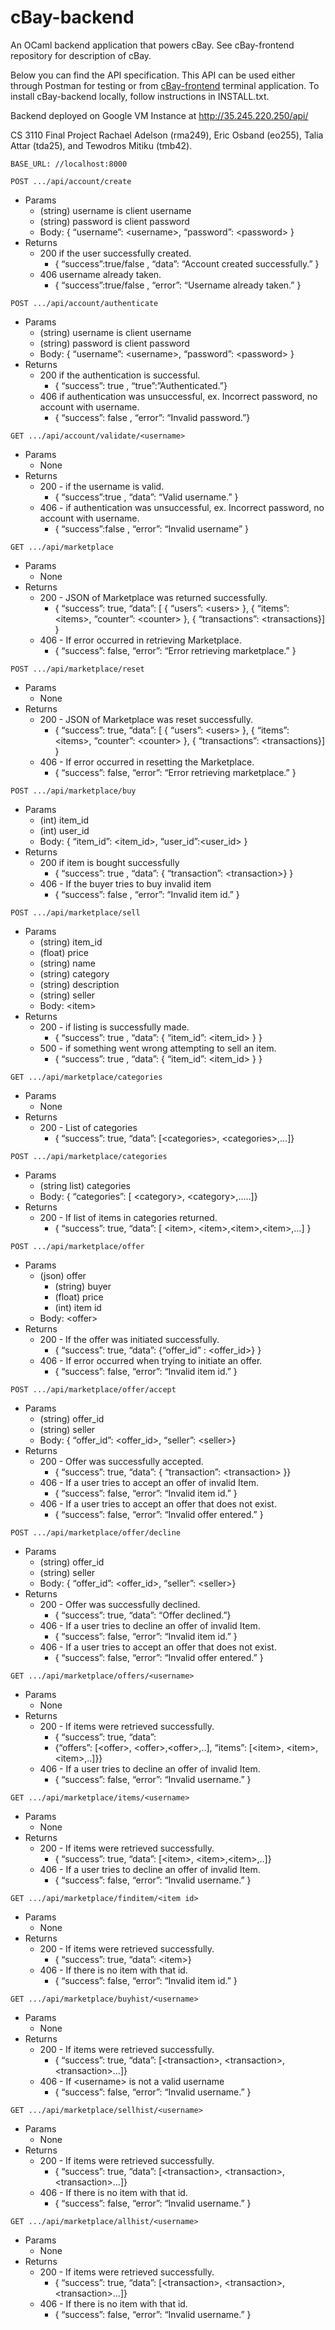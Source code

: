 # cBay-backend

An OCaml backend application that powers cBay. See cBay-frontend repository for description of cBay. 

Below you can find the API specification. This API can be used either 
through Postman for testing or from 
[cBay-frontend](https://github.coecis.cornell.edu/eo255/cBay-frontend) 
terminal application.
To install cBay-backend locally, follow instructions in INSTALL.txt.

Backend deployed on Google VM Instance at http://35.245.220.250/api/


CS 3110 Final Project
Rachael Adelson (rma249), Eric Osband (eo255), Talia Attar (tda25), 
and Tewodros Mitiku (tmb42).




```
BASE_URL: //localhost:8000
```



```
POST .../api/account/create
```




*   Params
    *   (string) username is client username
    *   (string) password is client password
    *   Body: { “username”: &lt;username>, “password”: &lt;password> } 
*   Returns
    *   200 if the user successfully created.
        *   { “success”:true/false , “data”: “Account created successfully.” } 
    *   406 username already taken. 
        *   { “success”:true/false , “error”: “Username already taken.” } 


```
POST .../api/account/authenticate
```


*   Params
    *   (string) username is client username
    *   (string) password is client password
    *   Body: { “username”: &lt;username>, “password”: &lt;password> } 
*   Returns
    *   200 if the authentication is successful.
        *   { “success”: true , “true”:”Authenticated.”} 
    *   406 if authentication was unsuccessful, ex. Incorrect password, no account with username.
        *   { “success”: false , “error”: “Invalid password.”} 


```
GET .../api/account/validate/<username>
```


*   Params
    *   None
*   Returns
    *   200 - if the username is valid.
        *   { “success”:true , “data”: “Valid username.” } 
    *   406 - if authentication was unsuccessful, ex. Incorrect password, no account with username.
        *   { “success”:false , “error”: “Invalid username” } 


```
GET .../api/marketplace
```


*   Params
    *   None
*   Returns 
    *   200 - JSON of Marketplace was returned successfully.
        *   { “success”: true, “data”: [ {  “users”: &lt;users> }, {  “items”: &lt;items>, “counter”: &lt;counter> }, { “transactions”: &lt;transactions}] }
    *   406 - If error occurred in retrieving Marketplace.
        *   { “success”: false, “error”: “Error retrieving marketplace.” }


```
POST .../api/marketplace/reset
```


*   Params
    *   None
*   Returns 
    *   200 - JSON of Marketplace was reset successfully.
        *   { “success”: true, “data”: [ {  “users”: &lt;users> }, {  “items”: &lt;items>, “counter”: &lt;counter> }, { “transactions”: &lt;transactions}] }
    *   406 - If error occurred in resetting the Marketplace.
        *   { “success”: false, “error”: “Error retrieving marketplace.” }


```
POST .../api/marketplace/buy
```


*   Params
    *   (int) item_id
    *   (int) user_id
    *   Body: { “item_id”: &lt;item_id>, “user_id”:&lt;user_id> } 
*   Returns
    *   200 if item is bought successfully
        *   { “success”: true , “data”: { “transaction”: &lt;transaction>} } 
    *   406 - If the buyer tries to buy invalid item 
        *   { “success”: false , “error”: “Invalid item id.” } 


```
POST .../api/marketplace/sell
```


*   Params
    *   (string) item_id
    *   (float) price 
    *   (string) name
    *   (string) category
    *   (string) description
    *   (string) seller
    *   Body: &lt;item>
*   Returns
    *   200 - if listing is successfully made.
        *   { “success”: true , “data”: { “item_id”: &lt;item_id> } } 
    *   500 - if something went wrong attempting to sell an item.
        *   { “success”: true , “data”: { “item_id”: &lt;item_id> } }


```
GET .../api/marketplace/categories
```


*   Params
    *   None
*   Returns 
    *   200 - List of categories
        *   { “success”: true, “data”: [&lt;categories>, &lt;categories>,...]}


```
POST .../api/marketplace/categories
```


*   Params
    *   (string list) categories
    *   Body: { “categories”: [ &lt;category>, &lt;category>,.....]}
*   Returns 
    *   200 - If list of items in categories returned.
        *   { “success”: true, “data”: [ &lt;item>, &lt;item>,&lt;item>,&lt;item>,...] }


```
POST .../api/marketplace/offer
```


*   Params
    *   (json) offer
        *   (string) buyer
        *   (float) price
        *   (int) item id
    *   Body: &lt;offer>
*   Returns 
    *   200 - If the offer was initiated successfully.
        *   { “success”: true, “data”: {“offer_id” : &lt;offer_id>} }
    *   406 - If error occurred when trying to initiate an offer.
        *   { “success”: false, “error”: “Invalid item id.” }


```
POST .../api/marketplace/offer/accept
```


*   Params
    *   (string) offer_id
    *   (string) seller
    *   Body: { “offer_id”: &lt;offer_id>, “seller”: &lt;seller>}
*   Returns 
    *   200 - Offer was successfully accepted.
        *   { “success”: true, “data”: { “transaction”: &lt;transaction> }}
    *   406 - If a user tries to accept an offer of invalid Item.
        *   { “success”: false, “error”: “Invalid item id.” }
    *   406 - If a user tries to accept an offer that does not exist.
        *   { “success”: false, “error”: “Invalid offer entered.” }


```
POST .../api/marketplace/offer/decline
```


*   Params 
    *   (string) offer_id
    *   (string) seller
    *   Body: { “offer_id”: &lt;offer_id>, “seller”: &lt;seller>}
*   Returns 
    *   200 - Offer was successfully declined.
        *   { “success”: true, “data”: “Offer declined.”}
    *   406 -  If a user tries to decline an offer of invalid Item.
        *   { “success”: false, “error”: “Invalid item id.” }
    *   406 - If a user tries to accept an offer that does not exist.
        *   { “success”: false, “error”: “Invalid offer entered.” }


```
GET .../api/marketplace/offers/<username>
```


*   Params 
    *   None
*   Returns 
    *   200 - If items were retrieved successfully.
        *   { “success”: true, “data”:
        *   {“offers”:  [&lt;offer>, &lt;offer>,&lt;offer>,..], “items”:  [&lt;item>, &lt;item>,&lt;item>,..]}}
    *   406 -  If a user tries to decline an offer of invalid Item.
        *   { “success”: false, “error”: “Invalid username.” }


```
GET .../api/marketplace/items/<username>
```


*   Params 
    *   None
*   Returns 
    *   200 - If items were retrieved successfully.
        *   { “success”: true, “data”: [&lt;item>, &lt;item>,&lt;item>,..]}
    *   406 -  If a user tries to decline an offer of invalid Item.
        *   { “success”: false, “error”: “Invalid username.” }


```
GET .../api/marketplace/finditem/<item id>
```


*   Params 
    *   None
*   Returns 
    *   200 - If items were retrieved successfully.
        *   { “success”: true, “data”: &lt;item>}
    *   406 -  If there is no item with that id.
        *   { “success”: false, “error”: “Invalid item id.” }


```
GET .../api/marketplace/buyhist/<username>
```


*   Params 
    *   None
*   Returns 
    *   200 - If items were retrieved successfully.
        *   { “success”: true, “data”: [&lt;transaction>, &lt;transaction>, &lt;transaction>...]}
    *   406 -  If &lt;username> is not a valid username
        *   { “success”: false, “error”: “Invalid username.” }


```
GET .../api/marketplace/sellhist/<username>
```


*   Params 
    *   None
*   Returns 
    *   200 - If items were retrieved successfully.
        *   { “success”: true, “data”: [&lt;transaction>, &lt;transaction>, &lt;transaction>...]}
    *   406 -  If there is no item with that id.
        *   { “success”: false, “error”: “Invalid username.” }


```
GET .../api/marketplace/allhist/<username>
```


*   Params 
    *   None
*   Returns 
    *   200 - If items were retrieved successfully.
        *   { “success”: true, “data”: [&lt;transaction>, &lt;transaction>, &lt;transaction>...]}
    *   406 -  If there is no item with that id.
        *   { “success”: false, “error”: “Invalid username.” }
